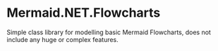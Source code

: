 # Mermaid.NET.Flowcharts
Simple class library for modelling basic Mermaid Flowcharts, does not include any huge or complex features.
